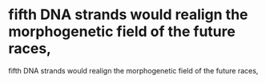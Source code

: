 # fifth DNA strands would realign the morphogenetic field of the future races,

fifth DNA strands would realign the morphogenetic field of the future races,